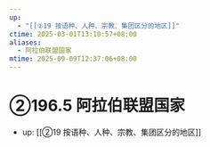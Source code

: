 ```yaml
---
up:
  - "[[②19 按语种、人种、宗教、集团区分的地区]]"
ctime: 2025-03-01T13:10:57+08:00
aliases:
  - 阿拉伯联盟国家
mtime: 2025-09-09T12:37:06+08:00
---
```


# ②196.5 阿拉伯联盟国家

- up: [[②19 按语种、人种、宗教、集团区分的地区]]
